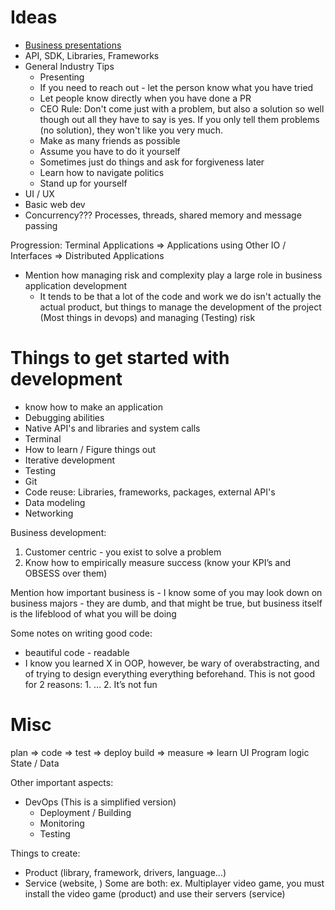 # Ideas
* [Business presentations](https://github.com/TAMID-Tech-Consulting/education-resources/blob/master/slides/technical-presentations-in-business/Technical%20Presentations%20in%20Business.pdf)
* API, SDK, Libraries, Frameworks
* General Industry Tips
    * Presenting
    * If you need to reach out - let the person know what you have tried
    * Let people know directly when you have done a PR
    * CEO Rule: Don't come just with a problem, but also a solution so well though out all they have to say is yes. If you only tell them problems (no solution), they won't like you very much.
    * Make as many friends as possible
    * Assume you have to do it yourself
    * Sometimes just do things and ask for forgiveness later
    * Learn how to navigate politics
    * Stand up for yourself
* UI / UX
* Basic web dev
* Concurrency??? Processes, threads, shared memory and message passing

Progression: 
Terminal Applications => Applications using Other IO / Interfaces => Distributed Applications

* Mention how managing risk and complexity play a large role in business application development
    * It tends to be that a lot of the code and work we do isn't actually the actual product, but things to manage the development of the project (Most things in devops) and managing (Testing) risk

# Things to get started with development
* know how to make an application
* Debugging abilities
* Native API's and libraries and system calls
* Terminal
* How to learn / Figure things out
* Iterative development
* Testing
* Git
* Code reuse: Libraries, frameworks, packages, external API's
* Data modeling
* Networking

Business development:
1. Customer centric - you exist to solve a problem
2. Know how to empirically measure success (know your KPI’s and OBSESS over them)

Mention how important business is - I know some of you may look down on business majors - they are dumb, and that might be true, but business itself is the lifeblood of what you will be doing

Some notes on writing good code:
- beautiful code - readable
- I know you learned X in OOP, however, be wary of overabstracting, and of trying to design everything everything beforehand. This is not good for 2 reasons: 1. … 2. It’s not fun


# Misc
plan => code => test => deploy
build => measure => learn
UI
Program logic
State / Data

Other important aspects: 
* DevOps (This is a simplified version)
    * Deployment / Building
    * Monitoring
    * Testing 

Things to create: 
* Product (library, framework, drivers, language...)
* Service (website, )
Some are both: ex. Multiplayer video game, you must install the video game (product) and use their servers (service)